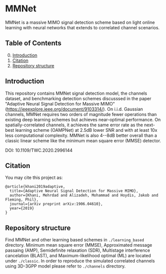 # MMNet
MMNet is a massive MIMO signal detection scheme based on light online learning with neural networks that extends to correlated channel scenarios. 

## Table of Contents
0. [Introduction](#introduction)
0. [Citation](#citation)
0. [Repository structure](#repository-structure)

## Introduction
This repository contains MMNet signal detection model, the channels dataset, and benchmarking detection schemes discusssed in the paper "Adaptive Neural Signal Detection for Massive MIMO" (https://ieeexplore.ieee.org/document/9103314/). On i.i.d. Gaussian channels, MMNet requires two orders of magnitude fewer operations than existing deep learning schemes but achieves near-optimal performance. On spatially-correlated channels, it achieves the same error rate as the next-best learning scheme (OAMPNet) at 2.5dB lower SNR and with at least 10x less computational complexity. MMNet is also 4--8dB better overall than a classic linear scheme like the minimum mean square error (MMSE) detector.

DOI: 10.1109/TWC.2020.2996144

## Citation
You may cite this project as:
```
@article{khani2019adaptive,
  title={Adaptive Neural Signal Detection for Massive MIMO},
  author={Khani, Mehrdad and Alizadeh, Mohammad and Hoydis, Jakob and Fleming, Phil},
  journal={arXiv preprint arXiv:1906.04610},
  year={2019}
}
```

## Repository structure
Find MMNet and other learning based schemes in ``./learning_based`` directory. Minimum mean square error (MMSE), Approximated message passaing (AMP), Semidefinite relaxation (SDR), Multistage interference cancelation (BLAST), and Maximum-likelihood optimal (ML) are located under ``./classic``. In order to reproduce the simulated correlated channels using 3D-3GPP model please refer to ``./channels`` directory.  
